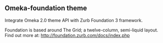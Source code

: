 ## Omeka-foundation theme

Integrate Omeka 2.0 theme API with Zurb Foundation 3 framework. 

Foundation is based around The Grid; a twelve-column, semi-liquid layout. Find out more at: http://foundation.zurb.com/docs/index.php
